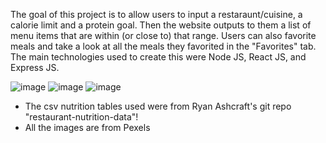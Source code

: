 The goal of this project is to allow users to input a restaraunt/cuisine, a calorie limit and a protein goal. Then the website outputs to them a list of menu items
that are within (or close to) that range. Users can also favorite meals and take a look at all the meals they favorited in the "Favorites" tab. The main technologies used to create this were Node JS, React JS, and Express JS. 

![image](https://github.com/SlashStars1/madmacros/assets/126016850/3c318079-ce79-49a8-a670-af0bc855351a)
![image](https://github.com/SlashStars1/madmacros/assets/126016850/8d8d0b71-3339-4441-b0d7-265d19e717ff)
![image](https://github.com/SlashStars1/madmacros/assets/126016850/2a8b379c-4e6e-41a5-ae66-6013a0d56e4a)


- The csv nutrition tables used were from Ryan Ashcraft's git repo "restaurant-nutrition-data"! 
- All the images are from Pexels